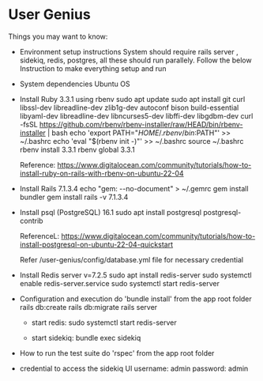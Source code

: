 # User Genius

Things you may want to know:

* Environment setup instructions
    System should require rails server , sidekiq, redis, postgres, all these should run parallely. Follow the below Instruction to make everything setup and run 

* System dependencies
    Ubuntu OS

* Install Ruby 3.3.1 using rbenv
    sudo apt update
    sudo apt install git curl libssl-dev libreadline-dev zlib1g-dev autoconf bison build-essential libyaml-dev libreadline-dev libncurses5-dev libffi-dev libgdbm-dev
    curl -fsSL https://github.com/rbenv/rbenv-installer/raw/HEAD/bin/rbenv-installer | bash
    echo 'export PATH="$HOME/.rbenv/bin:$PATH"' >> ~/.bashrc
    echo 'eval "$(rbenv init -)"' >> ~/.bashrc
    source ~/.bashrc
    rbenv install 3.3.1
    rbenv global 3.3.1

    Reference: https://www.digitalocean.com/community/tutorials/how-to-install-ruby-on-rails-with-rbenv-on-ubuntu-22-04

* Install Rails 7.1.3.4
    echo "gem: --no-document" > ~/.gemrc
    gem install bundler
    gem install rails -v 7.1.3.4

* Install psql (PostgreSQL) 16.1
    sudo apt install postgresql postgresql-contrib

    ReferenceL: https://www.digitalocean.com/community/tutorials/how-to-install-postgresql-on-ubuntu-22-04-quickstart

    Refer /user-genius/config/database.yml file for necessary credential

* Install Redis server v=7.2.5
    sudo apt install redis-server
    sudo systemctl enable redis-server.service
    sudo systemctl start redis-server

* Configuration and execution
    do 'bundle install' from the app root folder
    rails db:create
    rails db:migrate
    rails server

    * start redis:
    sudo systemctl start redis-server

    * start sidekiq:
    bundle exec sidekiq

* How to run the test suite
    do 'rspec' from the app root folder

* credential to access the sidekiq UI
    username: admin
    password: admin